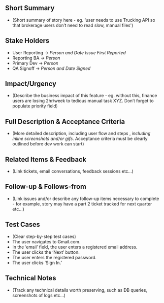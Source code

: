 ## Short Summary

* (Short summary of story here - eg. ‘user needs to use Trucking API so that brokerage users don’t need to read slow, manual files')

## Stake Holders

* User Reporting  → *_Person and Date Issue First Reported_*
* Reporting BA     → *_Person_*
* Primary Dev       → *_Person_*
* QA Signoff         → *_Person and Date Signed_*

## Impact/Urgency

* (Describe the business impact of this feature - eg. without this, finance users are losing 2hr/week to tedious manual task XYZ.  Don’t forget to populate priority field)

## Full Description & Acceptance Criteria

* (More detailed description, including user flow and steps , *including* *_inline_* *screenshots and/or gifs*.  Acceptance criteria must be clearly outlined before dev work can start)

## Related Items & Feedback

* (Link tickets, email conversations, feedback sessions etc...)

## Follow-up & Follows-from

* (Link issues and/or describe any follow-up items necessary to complete - for example, story may have a part 2 ticket tracked for next quarter etc...)

## Test Cases

* (Clear step-by-step test cases)
* The user navigates to Gmail.com.
* In the ’email’ field, the user enters a registered email address.
* The user clicks the ‘Next’ button.
* The user enters the registered password.
* The user clicks ‘Sign In.’

## Technical Notes

* (Track any technical details worth preserving, such as DB queries, screenshots of logs etc…)
